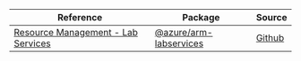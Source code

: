 | Reference | Package | Source |
|---|---|---|
|[Resource Management - Lab Services](arm-labservices-readme.md)|[@azure/arm-labservices](https://www.npmjs.com/package/@azure/arm-labservices)|[Github](https://github.com/Azure/azure-sdk-for-js/blob/main/sdk/labservices/arm-labservices)|
